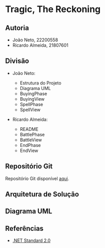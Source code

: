 
# Tragic, The Reckoning

## Autoria

- João Neto, 22200558
- Ricardo Almeida, 21807601


## Divisão

- João Neto:
 	- Estrutura do Projeto
	- Diagrama UML
	- BuyingPhase
	- BuyingView
	- SpellPhase
	- SpellView


- Ricardo Almeida:
	- README
	- BattlePhase
	- BattleView
	- EndPhase
	- EndView


## Repositório Git

Repositório Git disponível [aqui](https://github.com/JNetoGH/LP1-Project-2).


## Arquitetura de Solução


## Diagrama UML


## Referências

- [.NET Standard 2.0](https://learn.microsoft.com/en-us/dotnet/api/?view=netstandard-2.0&term=List)